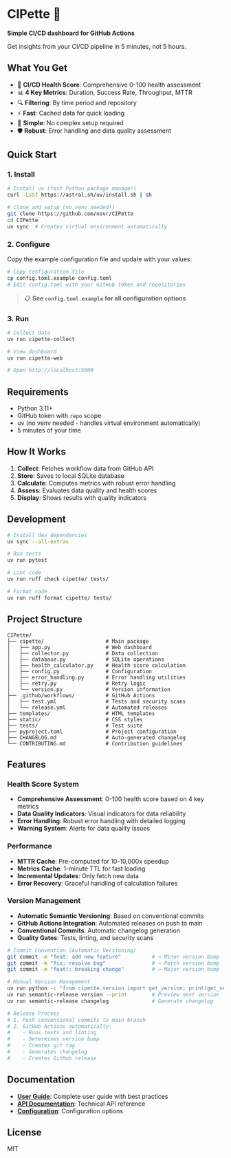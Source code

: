 # CIPette 🧪

**Simple CI/CD dashboard for GitHub Actions**

Get insights from your CI/CD pipeline in 5 minutes, not 5 hours.

## What You Get

- 🏥 **CI/CD Health Score**: Comprehensive 0-100 health assessment
- 📊 **4 Key Metrics**: Duration, Success Rate, Throughput, MTTR
- 🔍 **Filtering**: By time period and repository
- ⚡ **Fast**: Cached data for quick loading
- 🎯 **Simple**: No complex setup required
- 🛡️ **Robust**: Error handling and data quality assessment

## Quick Start

### 1. Install

```bash
# Install uv (fast Python package manager)
curl -LsSf https://astral.sh/uv/install.sh | sh

# Clone and setup (no venv needed!)
git clone https://github.com/novr/CIPette
cd CIPette
uv sync  # Creates virtual environment automatically
```

### 2. Configure

Copy the example configuration file and update with your values:

```bash
# Copy configuration file
cp config.toml.example config.toml
# Edit config.toml with your GitHub token and repositories
```

> 📋 **See `config.toml.example` for all configuration options**

### 3. Run

```bash
# Collect data
uv run cipette-collect

# View dashboard
uv run cipette-web

# Open http://localhost:5000
```

## Requirements

- Python 3.11+
- GitHub token with `repo` scope
- uv (no venv needed - handles virtual environment automatically)
- 5 minutes of your time

## How It Works

1. **Collect**: Fetches workflow data from GitHub API
2. **Store**: Saves to local SQLite database
3. **Calculate**: Computes metrics with robust error handling
4. **Assess**: Evaluates data quality and health scores
5. **Display**: Shows results with quality indicators

## Development

```bash
# Install dev dependencies
uv sync --all-extras

# Run tests
uv run pytest

# Lint code
uv run ruff check cipette/ tests/

# Format code
uv run ruff format cipette/ tests/
```

## Project Structure

```
CIPette/
├── cipette/                    # Main package
│   ├── app.py                  # Web dashboard
│   ├── collector.py            # Data collection
│   ├── database.py             # SQLite operations
│   ├── health_calculator.py    # Health score calculation
│   ├── config.py               # Configuration
│   ├── error_handling.py       # Error handling utilities
│   ├── retry.py                # Retry logic
│   └── version.py              # Version information
├── .github/workflows/          # GitHub Actions
│   ├── test.yml                # Tests and security scans
│   └── release.yml             # Automated releases
├── templates/                  # HTML templates
├── static/                     # CSS styles
├── tests/                      # Test suite
├── pyproject.toml              # Project configuration
├── CHANGELOG.md                # Auto-generated changelog
└── CONTRIBUTING.md             # Contribution guidelines
```

## Features

### Health Score System
- **Comprehensive Assessment**: 0-100 health score based on 4 key metrics
- **Data Quality Indicators**: Visual indicators for data reliability
- **Error Handling**: Robust error handling with detailed logging
- **Warning System**: Alerts for data quality issues

### Performance
- **MTTR Cache**: Pre-computed for 10-10,000x speedup
- **Metrics Cache**: 1-minute TTL for fast loading
- **Incremental Updates**: Only fetch new data
- **Error Recovery**: Graceful handling of calculation failures

### Version Management
- **Automatic Semantic Versioning**: Based on conventional commits
- **GitHub Actions Integration**: Automated releases on push to main
- **Conventional Commits**: Automatic changelog generation
- **Quality Gates**: Tests, linting, and security scans

```bash
# Commit Convention (Automatic Versioning)
git commit -m "feat: add new feature"          # → Minor version bump
git commit -m "fix: resolve bug"               # → Patch version bump
git commit -m "feat!: breaking change"         # → Major version bump

# Manual Version Management
uv run python -c "from cipette.version import get_version; print(get_version())"  # Show current version
uv run semantic-release version --print        # Preview next version
uv run semantic-release changelog              # Generate changelog

# Release Process
# 1. Push conventional commits to main branch
# 2. GitHub Actions automatically:
#    - Runs tests and linting
#    - Determines version bump
#    - Creates git tag
#    - Generates changelog
#    - Creates GitHub release
```

## Documentation

- **[User Guide](docs/USER_GUIDE.md)**: Complete user guide with best practices
- **[API Documentation](docs/API.md)**: Technical API reference
- **[Configuration](env.example)**: Configuration options

## License

MIT